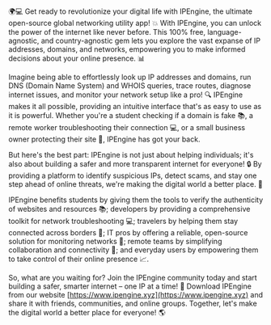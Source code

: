 🌍💻 Get ready to revolutionize your digital life with IPEngine, the ultimate open-source global networking utility app! 💥 With IPEngine, you can unlock the power of the internet like never before. This 100% free, language-agnostic, and country-agnostic gem lets you explore the vast expanse of IP addresses, domains, and networks, empowering you to make informed decisions about your online presence. 📊

Imagine being able to effortlessly look up IP addresses and domains, run DNS (Domain Name System) and WHOIS queries, trace routes, diagnose internet issues, and monitor your network setup like a pro! 🔍 IPEngine makes it all possible, providing an intuitive interface that's as easy to use as it is powerful. Whether you're a student checking if a domain is fake 📚, a remote worker troubleshooting their connection 💻, or a small business owner protecting their site 👥, IPEngine has got your back.

But here's the best part: IPEngine is not just about helping individuals; it's also about building a safer and more transparent internet for everyone! 🔒 By providing a platform to identify suspicious IPs, detect scams, and stay one step ahead of online threats, we're making the digital world a better place. 🌟

IPEngine benefits students by giving them the tools to verify the authenticity of websites and resources 📚; developers by providing a comprehensive toolkit for network troubleshooting 💻; travelers by helping them stay connected across borders 🛬; IT pros by offering a reliable, open-source solution for monitoring networks 🔧; remote teams by simplifying collaboration and connectivity 💼; and everyday users by empowering them to take control of their online presence 📈.

So, what are you waiting for? Join the IPEngine community today and start building a safer, smarter internet – one IP at a time! 🚀 Download IPEngine from our website [https://www.ipengine.xyz](https://www.ipengine.xyz) and share it with friends, communities, and online groups. Together, let's make the digital world a better place for everyone! 🌎